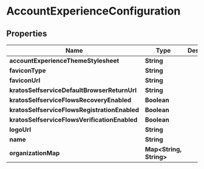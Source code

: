 

# AccountExperienceConfiguration


## Properties

| Name | Type | Description | Notes |
|------------ | ------------- | ------------- | -------------|
|**accountExperienceThemeStylesheet** | **String** |  |  [optional] |
|**faviconType** | **String** |  |  [optional] |
|**faviconUrl** | **String** |  |  [optional] |
|**kratosSelfserviceDefaultBrowserReturnUrl** | **String** |  |  [optional] |
|**kratosSelfserviceFlowsRecoveryEnabled** | **Boolean** |  |  [optional] |
|**kratosSelfserviceFlowsRegistrationEnabled** | **Boolean** |  |  [optional] |
|**kratosSelfserviceFlowsVerificationEnabled** | **Boolean** |  |  [optional] |
|**logoUrl** | **String** |  |  [optional] |
|**name** | **String** |  |  [optional] |
|**organizationMap** | **Map&lt;String, String&gt;** |  |  [optional] |



